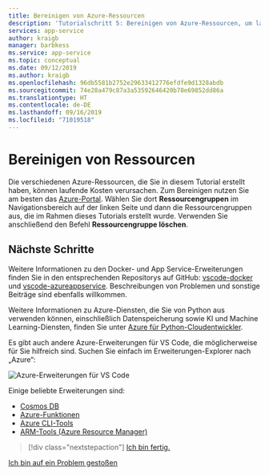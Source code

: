 ```yaml
---
title: Bereinigen von Azure-Ressourcen
description: 'Tutorialschritt 5: Bereinigen von Azure-Ressourcen, um laufende Gebühren zu vermeiden'
services: app-service
author: kraigb
manager: barbkess
ms.service: app-service
ms.topic: conceptual
ms.date: 09/12/2019
ms.author: kraigb
ms.openlocfilehash: 96db5581b2752e29633412776efdfe9d1328abdb
ms.sourcegitcommit: 74e28a479c87a3a53592646420b78e69852dd86a
ms.translationtype: HT
ms.contentlocale: de-DE
ms.lasthandoff: 09/16/2019
ms.locfileid: "71019518"
---
```

# <a name="clean-up-resources"></a>Bereinigen von Ressourcen

Die verschiedenen Azure-Ressourcen, die Sie in diesem Tutorial erstellt haben, können laufende Kosten verursachen. Zum Bereinigen nutzen Sie am besten das [Azure-Portal](https://portal.azure.com). Wählen Sie dort **Ressourcengruppen** im Navigationsbereich auf der linken Seite und dann die Ressourcengruppen aus, die im Rahmen dieses Tutorials erstellt wurde. Verwenden Sie anschließend den Befehl **Ressourcengruppe löschen**.

## <a name="next-steps"></a>Nächste Schritte

Weitere Informationen zu den Docker- und App Service-Erweiterungen finden Sie in den entsprechenden Repositorys auf GitHub: [vscode-docker](https://github.com/Microsoft/vscode-docker) und [vscode-azureappservice](https://github.com/Microsoft/vscode-azureappservice). Beschreibungen von Problemen und sonstige Beiträge sind ebenfalls willkommen.

Weitere Informationen zu Azure-Diensten, die Sie von Python aus verwenden können, einschließlich Datenspeicherung sowie KI und Machine Learning-Diensten, finden Sie unter [Azure für Python-Cloudentwickler](https://docs.microsoft.com/python/azure/?view=azure-python).

Es gibt auch andere Azure-Erweiterungen für VS Code, die möglicherweise für Sie hilfreich sind. Suchen Sie einfach im Erweiterungen-Explorer nach „Azure“:

![Azure-Erweiterungen für VS Code](media/deploy-containers/azure-extensions.png)

Einige beliebte Erweiterungen sind:

- [Cosmos DB](https://marketplace.visualstudio.com/items?itemName=ms-azuretools.vscode-cosmosdb)
- [Azure-Funktionen](https://marketplace.visualstudio.com/items?itemName=ms-azuretools.vscode-azurefunctions)
- [Azure CLI-Tools](https://marketplace.visualstudio.com/items?itemName=ms-vscode.azurecli)
- [ARM-Tools (Azure Resource Manager)](https://marketplace.visualstudio.com/items?itemName=msazurermtools.azurerm-vscode-tools)

> [!div class="nextstepaction"]
> [Ich bin fertig.](https://docs.microsoft.com/python/azure/?view=azure-python)

[Ich bin auf ein Problem gestoßen](https://www.research.net/r/PWZWZ52?tutorial=vscode-appservice-containers&step=07-clean-up-resources)
